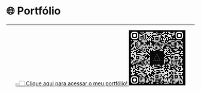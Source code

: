 # 🌐 Portfólio

<hr>

<div align="center">
  <a href="https://portfolio-ashy-xi-51.vercel.app/" target="_blank" rel="noopener noreferrer">
    👉🏻 Clique aqui para acessar o meu portfólio!
  </a>
  <img src="docs\qrcode_portfolio.png" alt="QR Code Site Portfólio" style="width: 30%;">
</div>
